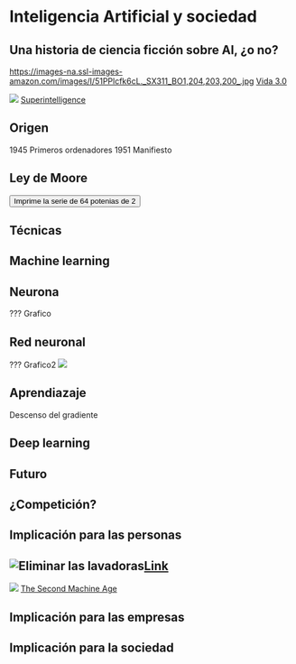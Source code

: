 # Inteligencia Artificial y sociedad

## Una historia de ciencia ficción sobre AI, ¿o no?
https://images-na.ssl-images-amazon.com/images/I/51PPlcfk6cL._SX311_BO1,204,203,200_.jpg
[Vida 3.0](https://www.amazon.es/Vida-3-0-Historia-Max-Tegmark/dp/8430619623)

![](https://images-eu.ssl-images-amazon.com/images/I/51mBTpekidL.jpg)
[Superintelligence](https://www.amazon.es/Superintelligence-Dangers-Strategies-Nick-Bostrom-ebook/dp/B00LOOCGB2)

## Origen
1945 Primeros ordenadores
1951 Manifiesto

## Ley de Moore
<button onclick="print64()">Imprime la serie de 64 potenias de 2</button>
<script>
function print64() {
  for (i=0;i<64;i++) document.write(Math.pow(2,i) + "<br>");
}
</script>
                     
## Técnicas


## Machine learning

## Neurona

???
Grafico

## Red neuronal

???
Grafico2
![](https://images-eu.ssl-images-amazon.com/images/I/512xjHhcZLL.jpg)

## Aprendiazaje
Descenso del gradiente

## Deep learning


## Futuro

## ¿Competición?

## Implicación para las personas
![Eliminar las lavadoras](https://cdni.rt.com/actualidad/public_images/2018.12/original/5c115b5fe9180f7d198b456c.jpg)[Link](https://actualidad.rt.com/galerias/298874-lavanderia-tradicional-aire-libre-india)
---
![](https://images-eu.ssl-images-amazon.com/images/I/512xjHhcZLL.jpg)
[The Second Machine Age](https://www.amazon.com/dp/0393350649/)

## Implicación para las empresas

## Implicación para la sociedad
